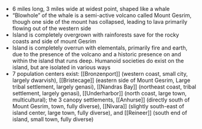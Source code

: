 - 6 miles long, 3 miles wide at widest point, shaped like a whale
- “Blowhole” of the whale is a semi-active volcano called Mount Gesrim, though one side of the mount has collapsed, leading to lava primarily flowing out of the western side
- Island is completely overgrown with rainforests save for the rocky coasts and side of mount Gesrim
- Island is completely overrun with elementals, primarily fire and earth, due to the presence of the volcano and a historic presence on and within the island that runs deep. Humanoid societies do exist on the island, but are isolated in various ways
- 7 population centers exist: [[Bronzenport]] (western coast, small city, largely dwarvish), [[Bristecage]] (eastern side of Mount Gesrim, Large tribal settlement, largely genasi), [[Nandras Bay]] (northeast coast, tribal settlement, largely genasi), [[Underharbor]] (north coast, large town, multicultural); the 3 canopy settlements, [[Anhurse]] (directly south of Mount Gesrim, town, fully diverse), [[Nivara]] (slightly south-east of island center, large town, fully diverse), and [[Reineer]] (south end of island, small town, fully diverse)
